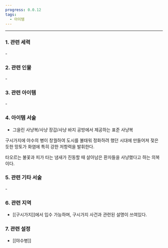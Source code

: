 ```yaml
---
progress: 0.0.12
tags:
  - 아이템
---
```

---
### 1. 관련 세력 
\-
### 2. 관련 인물
\-
### 3. 관련 아이템
\-

### 4. 아이템 서술
- 그을린 사냥복/사냥 장갑/사냥 바지
공방에서 제공하는 표준 사냥복  
  
구시가지에 야수의 병이 창궐하여 도시를 불태워 정화하려 했던 시대에 만들어져 젖은 듯한 망토가 화염에 특히 강한 저항력을 발휘한다.  
  
타오르는 불꽃과 피가 타는 냄새가 진동할 때 살아남은 환자들을 사냥했다고 하는 의복이다.

### 5. 관련 기타 서술
\-
### 6. 관련 지역
- [[구시가지]]에서 입수 가능하며, 구시가지 사건과 관련된 설명이 쓰여있다.

### 7. 관련 설정
- [[야수병]]

